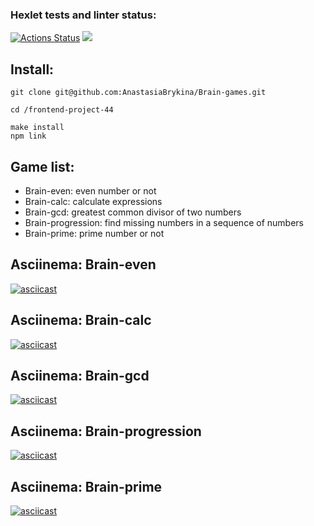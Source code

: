 ### Hexlet tests and linter status:
[![Actions Status](https://github.com/AnastasiaBrykina/frontend-project-44/workflows/hexlet-check/badge.svg)](https://github.com/AnastasiaBrykina/frontend-project-44/actions)
<a href="https://codeclimate.com/github/AnastasiaBrykina/frontend-project-44/maintainability"><img src="https://api.codeclimate.com/v1/badges/0805188580e16921302d/maintainability" /></a>
## Install:
```
git clone git@github.com:AnastasiaBrykina/Brain-games.git
```
```
cd /frontend-project-44
```
```
make install
npm link
```
## Game list:
* Brain-even: even number or not
* Brain-calc: calculate expressions
* Brain-gcd: greatest common divisor of two numbers
* Brain-progression: find missing numbers in a sequence of numbers
* Brain-prime: prime number or not
## Asciinema: Brain-even
[![asciicast](https://asciinema.org/a/PhwtveYi3yC1rAsg7lXl7TZFG.svg)](https://asciinema.org/a/PhwtveYi3yC1rAsg7lXl7TZFG)
## Asciinema: Brain-calc
[![asciicast](https://asciinema.org/a/UuEKBAkEuPFBML0WG3Uw0D6MD.svg)](https://asciinema.org/a/UuEKBAkEuPFBML0WG3Uw0D6MD)
## Asciinema: Brain-gcd
[![asciicast](https://asciinema.org/a/gE76uVswyPYvBNkkEwZi4ueDW.svg)](https://asciinema.org/a/gE76uVswyPYvBNkkEwZi4ueDW)
## Asciinema: Brain-progression
[![asciicast](https://asciinema.org/a/C4UZnlNo3uFvJbalkn7hRsx4C.svg)](https://asciinema.org/a/C4UZnlNo3uFvJbalkn7hRsx4C)
## Asciinema: Brain-prime
[![asciicast](https://asciinema.org/a/Gw6wO9lIHqE3CHt0FTLh2b9BR.svg)](https://asciinema.org/a/Gw6wO9lIHqE3CHt0FTLh2b9BR)
